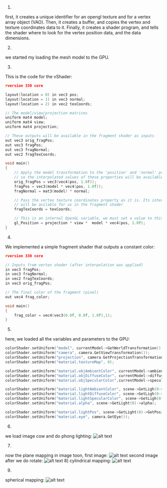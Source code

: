 1)
first, it creates a unique identifier for an opengl texture and for a vertex array object (VAO). Then, it creates a buffer, and copies the vertex and texture coordinates data to it. Finally, it creates a shader program, and tells the shader where to look for the vertex position data, and the data dimensions.

2)
we started my loading the mesh model to the GPU.

3)
This is the code for the vShader:
```c++
#version 330 core

layout(location = 0) in vec3 pos;
layout(location = 1) in vec3 normal;
layout(location = 2) in vec2 texCoords;

// The model/view/projection matrices
uniform mat4 model;
uniform mat4 view;
uniform mat4 projection;

// These outputs will be available in the fragment shader as inputs
out vec3 orig_fragPos;
out vec3 fragPos;
out vec3 fragNormal;
out vec2 fragTexCoords;

void main()
{
	// Apply the model transformation to the 'position' and 'normal' properties of the vertex,
	// so the interpolated values of these properties will be available for usi n the fragment shader
	orig_fragPos = vec3(vec4(pos, 1.0f));
	fragPos = vec3(model * vec4(pos, 1.0f));
	fragNormal = mat3(model) * normal;

	// Pass the vertex texture coordinates property as it is. Its interpolated value
	// will be avilable for us in the fragment shader
	fragTexCoords = texCoords;

	// This is an internal OpenGL variable, we must set a value to this variable
	gl_Position = projection * view *  model * vec4(pos, 1.0f);
}
```
4)
We implemented a simple fragment shader that outputs a constant color:
```c++
#version 330 core

// Inputs from vertex shader (after interpolation was applied)
in vec3 fragPos;
in vec3 fragNormal;
in vec2 fragTexCoords;
in vec3 orig_fragPos;

// The final color of the fragment (pixel)
out vec4 frag_color;

void main()
{
	frag_color = vec4(vec3(0.0f, 0.0f, 1.0f),1);
}
```
5)
here, we loaded all the variables and parameters to the GPU:
```c++
colorShader.setUniform("model", currentModel->GetWorldTransformation() *currentModel->GetModelTransformation());
colorShader.setUniform("camera", camera.GetViewTransformation());
colorShader.setUniform("projection", camera.GetProjectionTransformation());
colorShader.setUniform("material.textureMap", 0);

colorShader.setUniform("material.objAmbientColor", currentModel->ambientColor);
colorShader.setUniform("material.objDiffuseColor", currentModel->diffuseColor);
colorShader.setUniform("material.objSpecularColor",currentModel->specularColor);

colorShader.setUniform("material.lightAmbientColor", scene->GetLigh(0->ambientColor);
colorShader.setUniform("material.lightDiffuseColor", scene->GetLigh(0->diffuseColor);
colorShader.setUniform("material.lightSpecularColor", scene->GetLigh(0->specularColor);
colorShader.setUniform("material.alpha", scene->GetLight(0)->alpha);

colorShader.setUniform("material.lightPos", scene->GetLight(0)->GetPosition());
colorShader.setUniform("material.eye", camera.GetEye());
```
6)
we load image cow and do phong lighting:
![alt text](https://github.com/HaifaGraphicsCourses/computer-graphics-2023-mohamad-arrabi-mohamad-khaleel/blob/master/Assignment3Report/phong%20lighting%20cow.png)

7)
now the plane mapping in image toon, first image:
![alt text](https://github.com/HaifaGraphicsCourses/computer-graphics-2023-mohamad-arrabi-mohamad-khaleel/blob/master/Assignment3Report/toon%20plane%20mapping%201.png)
second image after we do rotate:
![alt text](https://github.com/HaifaGraphicsCourses/computer-graphics-2023-mohamad-arrabi-mohamad-khaleel/blob/master/Assignment3Report/toon%20plane%20mapping%202.png)
 8)
 cylindrical mapping:
 ![alt text](https://github.com/HaifaGraphicsCourses/computer-graphics-2023-mohamad-arrabi-mohamad-khaleel/blob/master/Assignment3Report/toon%20cylindrical%20mapping%20.png)

9)
spherical mapping:
![alt text]()
